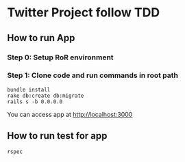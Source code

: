 # Twitter Project follow TDD

## How to run App
### Step 0: Setup RoR environment

### Step 1: Clone code and run commands in root path
```
bundle install
rake db:create db:migrate
rails s -b 0.0.0.0
```
You can access app at [http://localhost:3000](http://localhost:3000)

## How to run test for app
```
rspec
```
